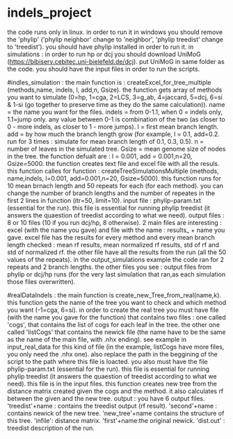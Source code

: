 # indels_project

the code runs only in linux. 
in order to run it in windows you should remove the 'phylip' ('phylip neighbor' change to 'neighbor',  'phylip treedist' change  to 'treedist'). 
you should have phylip installed in order to run it. 
in simulations : in order to run hp or dcj you should download UniMoG (https://bibiserv.cebitec.uni-bielefeld.de/dcj). 
put UniMoG in same folder as the code. 
you should have the input files in order to run the scripts. 

#indles_simulation : 
the main function is : createExcel_for_tree_multiple (methods,name, indels, l, add,n, Gsize). 
the function gets array of methods you want to simulate (0=hp, 1=cga, 2=LCS, 3=g_ab, 4=jaccard, 5=dcj, 6=si & 1-si (go together to preserve time as they do the same calculation)). 
name = the name you want for the files. 
indels = from 0-1.1, when 0 = indels only, 1.1=jump only. any value between 0-1 is combination of the two (as closer to 0 - more indels, as closer to 1 - more jumps). 
l = first mean branch length. 
add = by how much the branch length grow (for example, l = 0.1, add=0.2. run for 3 times : simulate for mean branch length of 0.1, 0.3, 0.5).
n = number of leaves in the simulated tree. 
Gsize = mean genome size of nodes in the tree. 
the function defualt are : l = 0.001, add = 0.001,n=20, Gsize=5000.
the function creates text file and excel file with all the resuls. 
this function calles for function : createTreeSimulationsMultiple (methods, name,indels, l=0.001, add=0.001,n=20, Gsize=5000). this function runs for 10 mean brnach length and 50 repeats for each (for each method). 
you can change the number of branch lengths and the number of repeates in the first 2 lines in function (itr=50, limit=10).
input file : phylip-param.txt (essential for the run). this file is essential for running phylip treedist (it answers the quaestion of treedist according to what we need). 
output files : 8 or 10 files (10 if you run dcj/hp, 8 otherwise). 2 main files are interesting : excel (with the name you gave) and file with the name : results_ + name you gave. 
excel file has the results for every method and every mean branch length checked : mean rf results, mean normalized rf results, std of rf and std of normalized rf. 
the other file have all the results from the run (all the 50 values of the repeats). in the output_simulations example the code ran for 2 repeats and 2 branch lengths. 
the other files you see : output files from phylip or dcj/hp runs (for the very last simulation that ran,as each simulation those files overwritten).

#realDataIndels : 
the main function is create_new_Tree_from_real(name,k). 
this function gets the name of the tree you want to check and which method you want (-1=cga, 6=si). 
in order to create the real tree you must have file (with the name you gave for the function) that contains two files : one called 'cogs', that contains the list of cogs for each leaf in the tree. 
the other one called 'listCogs' that contains the newick file (the name have to be the same as the name of the main file, with .nhx ending). see example in input_real_data for this kind of file (in the example, listCogs have more files, you only need the .nhx one).  also replace the path in the beggining of the script to the path where this file is loacted. 
you also must have the file phylip-param.txt (essential for the run). this file is essential for running phylip treedist (it answers the quaestion of treedist according to what we need). this file is in the input files.
this function creates new tree from the distance matrix created given the cogs and the method. it also calculates rf between the given and the new tree. 
output : you have 6 output files. 'treedist'+name : contains the treedist output (rf result). 'second'+name : contains newick of the new tree. 'new_tree'+name contains the structure of this tree. 'infile': distance matrix. 'first'+name:the original newick. 'dist.out' : treedist description of the run. 








